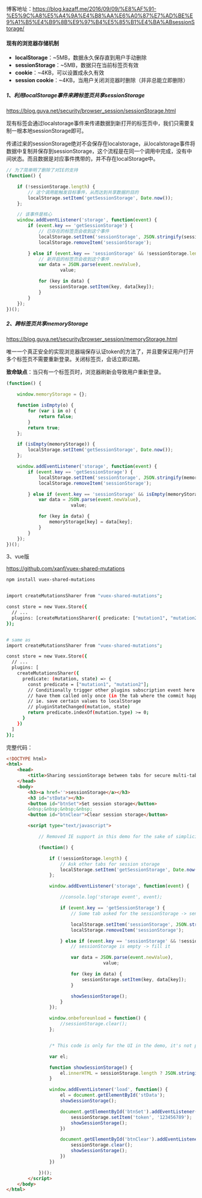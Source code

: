 博客地址：https://blog.kazaff.me/2016/09/09/%E8%AF%91-%E5%9C%A8%E5%A4%9A%E4%B8%AA%E6%A0%87%E7%AD%BE%E9%A1%B5%E4%B9%8B%E9%97%B4%E5%85%B1%E4%BA%ABsessionStorage/

#### 现有的浏览器存储机制

- **localStorage**：~5MB，数据永久保存直到用户手动删除
- **sessionStorage**：~5MB，数据只在当前标签页有效
- **cookie**：~4KB，可以设置成永久有效
- **session cookie**：~4KB，当用户关闭浏览器时删除（并非总能立即删除）

##### 1、利用localStorage事件来跨标签页共享sessionStorage

https://blog.guya.net/security/browser_session/sessionStorage.html

现有标签会通过localstorage事件来传递数据到新打开的标签页中，我们只需要复制一根本地sessionStorage即可。

传递过来的sessionStorage绝对不会保存在localstorage，从localstorage事件将数据中复制并保存到sessionStorage，这个流程是在同一个调用中完成，没有中间状态。而且数据是对应事件携带的，并不存在localStorage中。

```javascript
// 为了简单明了删除了对IE的支持
(function() {

	if (!sessionStorage.length) {
		// 这个调用能触发目标事件，从而达到共享数据的目的
		localStorage.setItem('getSessionStorage', Date.now());
	};

	// 该事件是核心
	window.addEventListener('storage', function(event) {
		if (event.key == 'getSessionStorage') {
			// 已存在的标签页会收到这个事件
			localStorage.setItem('sessionStorage', JSON.stringify(sessionStorage));
			localStorage.removeItem('sessionStorage');

		} else if (event.key == 'sessionStorage' && !sessionStorage.length) {
			// 新开启的标签页会收到这个事件
			var data = JSON.parse(event.newValue),
					value;

			for (key in data) {
				sessionStorage.setItem(key, data[key]);
			}
		}
	});
})();
```

##### 2、跨标签页共享memoryStorage

https://blog.guya.net/security/browser_session/memoryStorage.html

唯一一个真正安全的实现浏览器端保存认证token的方法了，并且要保证用户打开多个标签页不需要重新登录。关闭标签页，会话立即过期。

**致命缺点**：当只有一个标签页时，浏览器刷新会导致用户重新登录。

```javascript
(function() {

	window.memoryStorage = {};

	function isEmpty(o) {
		for (var i in o) {
	  		return false;
	 	}
	 	return true;
	};

	if (isEmpty(memoryStorage)) {
		localStorage.setItem('getSessionStorage', Date.now());
	};

	window.addEventListener('storage', function(event) {
		if (event.key == 'getSessionStorage') {
			localStorage.setItem('sessionStorage', JSON.stringify(memoryStorage));
			localStorage.removeItem('sessionStorage');

		} else if (event.key == 'sessionStorage' && isEmpty(memoryStorage)) {
			var data = JSON.parse(event.newValue),
						value;

			for (key in data) {
				memoryStorage[key] = data[key];
			}
		}
	});
})();
```

3、vue版

https://github.com/xanf/vuex-shared-mutations

```bash
npm install vuex-shared-mutations


import createMutationsSharer from "vuex-shared-mutations";

const store = new Vuex.Store({
  // ...
  plugins: [createMutationsSharer({ predicate: ["mutation1", "mutation2"] })]
});


# same as
import createMutationsSharer from "vuex-shared-mutations";

const store = new Vuex.Store({
  // ...
  plugins: [
    createMutationsSharer({
      predicate: (mutation, state) => {
        const predicate = ["mutation1", "mutation2"];
        // Conditionally trigger other plugins subscription event here to
        // have them called only once (in the tab where the commit happened)
        // ie. save certain values to localStorage
        // pluginStateChanged(mutation, state)
        return predicate.indexOf(mutation.type) >= 0;
      }
    })
  ]
});
```

完整代码：

```html
<!DOCTYPE html>
<html>
	<head>
		<title>Sharing sessionStorage between tabs for secure multi-tab authentication</title>
	</head>
	<body>
		<h3><a href=''>sessionStorage</a></h3>
		<h3 id="stData"></h3>
		<button id="btnSet">Set session storage</button>
		&nbsp;&nbsp;&nbsp;&nbsp;
		<button id="btnClear">Clear session storage</button>

		<script type="text/javascript">

			// Removed IE support in this demo for the sake of simplicity

			(function() {

				if (!sessionStorage.length) {
					// Ask other tabs for session storage
					localStorage.setItem('getSessionStorage', Date.now());
				};

				window.addEventListener('storage', function(event) {

					//console.log('storage event', event);

					if (event.key == 'getSessionStorage') {
						// Some tab asked for the sessionStorage -> send it

						localStorage.setItem('sessionStorage', JSON.stringify(sessionStorage));
						localStorage.removeItem('sessionStorage');

					} else if (event.key == 'sessionStorage' && !sessionStorage.length) {
						// sessionStorage is empty -> fill it

						var data = JSON.parse(event.newValue),
									value;

						for (key in data) {
							sessionStorage.setItem(key, data[key]);
						}

						showSessionStorage();
					}
				});

				window.onbeforeunload = function() {
					//sessionStorage.clear();
				};


				/* This code is only for the UI in the demo, it's not part of the sulotion */

				var el;

				function showSessionStorage() {
					el.innerHTML = sessionStorage.length ? JSON.stringify(sessionStorage) : 'sessionStorage is empty';
				}

				window.addEventListener('load', function() {
					el = document.getElementById('stData');
					showSessionStorage();

					document.getElementById('btnSet').addEventListener('click', function() {
						sessionStorage.setItem('token', '123456789');
						showSessionStorage();
					})

					document.getElementById('btnClear').addEventListener('click', function() {
						sessionStorage.clear();
						showSessionStorage();
					})
				})

			})();
		</script>
	</body>
</html>

```

